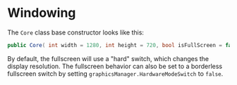Windowing
==========

The `Core` class base constructor looks like this:
```csharp
public Core( int width = 1280, int height = 720, bool isFullScreen = false, bool enableEntitySystems = true, string windowTitle = "Nez", string contentDirectory = "Content" )
```

By default, the fullscreen will use a "hard" switch, which changes the display resolution. The fullscreen behavior can also be set to a borderless fullscreen switch by setting `graphicsManager.HardwareModeSwitch` to `false`.
